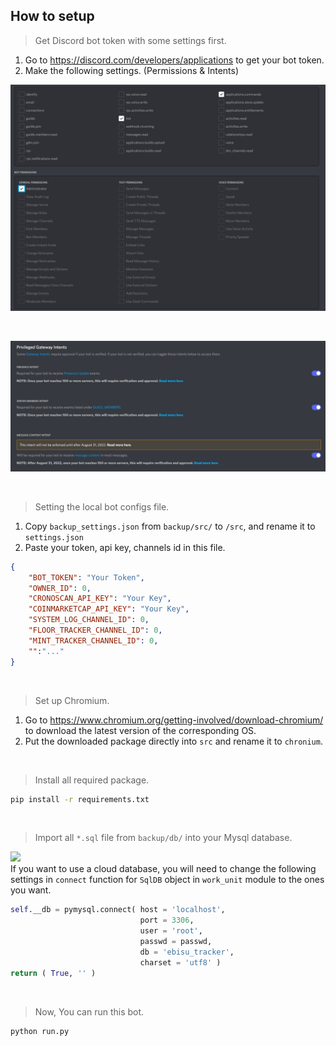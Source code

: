 ## How to setup
> Get Discord bot token with some settings first.
1. Go to https://discord.com/developers/applications to get your bot token.
2. Make the following settings. (Permissions & Intents)

![Used Permissions](img/Permissions.png)

<br />

![Used Intents](img/Intents.png)

<br />

> Setting the local bot configs file.
1. Copy `backup_settings.json` from `backup/src/` to `/src`, and rename it to `settings.json`
2. Paste your token, api key, channels id in this file.
``` json
{
    "BOT_TOKEN": "Your Token",
    "OWNER_ID": 0,
    "CRONOSCAN_API_KEY": "Your Key",
    "COINMARKETCAP_API_KEY": "Your Key",
    "SYSTEM_LOG_CHANNEL_ID": 0,
    "FLOOR_TRACKER_CHANNEL_ID": 0,
    "MINT_TRACKER_CHANNEL_ID": 0,
    "":"..."
}
```

<br />

> Set up Chromium.
1. Go to https://www.chromium.org/getting-involved/download-chromium/ to download the latest version of the corresponding OS.
2. Put the downloaded package directly into `src` and rename it to `chronium`.

<br />

> Install all required package.
``` sh
pip install -r requirements.txt
```

<br />

> Import all `*.sql` file from `backup/db/` into your Mysql database.

![](https://img.shields.io/static/v1?label=&message=Cloud&color=green)
<br />
If you want to use a cloud database, you will need to change the following settings in `connect` function for `SqlDB` object in `work_unit` module to the ones you want.
``` python
self.__db = pymysql.connect( host = 'localhost',
                             port = 3306,
                             user = 'root', 
                             passwd = passwd, 
                             db = 'ebisu_tracker', 
                             charset = 'utf8' )
return ( True, '' )
```

<br />

> Now, You can run this bot.
``` sh
python run.py
```